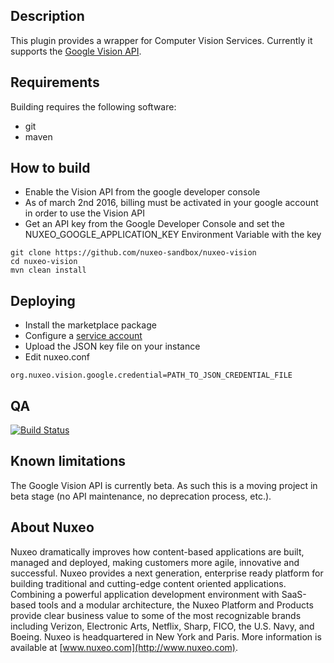 ## Description
This plugin provides a wrapper for Computer Vision Services. Currently it supports the [Google Vision API](https://cloud.google.com/vision/).

## Requirements
Building requires the following software:
- git
- maven

## How to build

- Enable the Vision API from the google developer console
- As of march 2nd 2016, billing must be activated in your google account in order to use the Vision API
- Get an API key from the Google Developer Console and set the NUXEO_GOOGLE_APPLICATION_KEY Environment Variable with the key

```
git clone https://github.com/nuxeo-sandbox/nuxeo-vision
cd nuxeo-vision
mvn clean install
```

## Deploying
- Install the marketplace package
- Configure a [service account](https://developers.google.com/identity/protocols/OAuth2ServiceAccount)
- Upload the JSON key file on your instance
- Edit nuxeo.conf

```
org.nuxeo.vision.google.credential=PATH_TO_JSON_CREDENTIAL_FILE
```

## QA

[![Build Status](https://qa.nuxeo.org/jenkins/buildStatus/icon?job=plugins_nuxeo-vision-master)](https://qa.nuxeo.org/jenkins/job/plugins_nuxeo-vision-master/)


## Known limitations

The Google Vision API is currently beta.  As such this is a moving project in beta stage (no API maintenance, no deprecation process, etc.).

## About Nuxeo
Nuxeo dramatically improves how content-based applications are built, managed and deployed, making customers more agile, innovative and successful. Nuxeo provides a next generation, enterprise ready platform for building traditional and cutting-edge content oriented applications. Combining a powerful application development environment with SaaS-based tools and a modular architecture, the Nuxeo Platform and Products provide clear business value to some of the most recognizable brands including Verizon, Electronic Arts, Netflix, Sharp, FICO, the U.S. Navy, and Boeing. Nuxeo is headquartered in New York and Paris. More information is available at [www.nuxeo.com](http://www.nuxeo.com).

